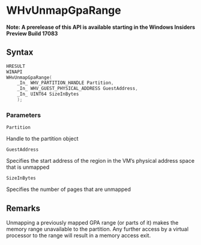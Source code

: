 # WHvUnmapGpaRange
**Note: A prerelease of this API is available starting in the Windows Insiders Preview Build 17083**

## Syntax
```C
HRESULT
WINAPI
WHvUnmapGpaRange(
    _In_ WHV_PARTITION_HANDLE Partition,
    _In_ WHV_GUEST_PHYSICAL_ADDRESS GuestAddress,
    _In_ UINT64 SizeInBytes
    );
```
### Parameters

`Partition`

Handle to the partition object

`GuestAddress`

Specifies the start address of the region in the VM’s physical address space that is unmapped

`SizeInBytes`

Specifies the number of pages that are unmapped
  

## Remarks

Unmapping a previously mapped GPA range (or parts of it) makes the memory range unavailable to the partition. Any further access by a virtual processor to the range will result in a memory access exit. 
